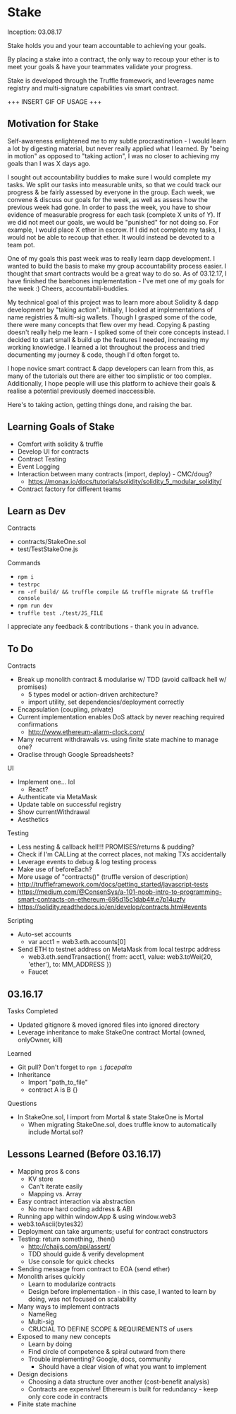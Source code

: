 # Stake

Inception: 03.08.17

Stake holds you and your team accountable to achieving your goals.

By placing a stake into a contract, the only way to recoup your ether is to meet your goals & have your teammates validate your progress.

Stake is developed through the Truffle framework, and leverages name registry and multi-signature capabilities via smart contract.

+++ INSERT GIF OF USAGE +++

## Motivation for Stake

Self-awareness enlightened me to my subtle procrastination - I would learn a lot by digesting material, but never really applied what I learned.
By "being in motion" as opposed to "taking action", I was no closer to achieving my goals than I was X days ago.

I sought out accountability buddies to make sure I would complete my tasks.
We split our tasks into measurable units, so that we could track our progress & be fairly assessed by everyone in the group.
Each week, we convene & discuss our goals for the week, as well as assess how the previous week had gone.
In order to pass the week, you have to show evidence of measurable progress for each task (complete X units of Y).
If we did not meet our goals, we would be "punished" for not doing so.
For example, I would place X ether in escrow.
If I did not complete my tasks, I would not be able to recoup that ether.
It would instead be devoted to a team pot.

One of my goals this past week was to really learn dapp development.
I wanted to build the basis to make my group accountability process easier.
I thought that smart contracts would be a great way to do so.
As of 03.12.17, I have finished the barebones implementation - I've met one of my goals for the week :)
Cheers, accountabili-buddies.

My technical goal of this project was to learn more about Solidity & dapp development by "taking action".
Initially, I looked at implementations of name registries & multi-sig wallets.
Though I grasped some of the code, there were many concepts that flew over my head.
Copying & pasting doesn't really help me learn - I spiked some of their core concepts instead.
I decided to start small & build up the features I needed, increasing my working knowledge.
I learned a lot throughout the process and tried documenting my journey & code, though I'd often forget to.

I hope novice smart contract & dapp developers can learn from this, as many of the tutorials out there are either too simplistic or too complex.
Additionally, I hope people will use this platform to achieve their goals & realise a potential previously deemed inaccessible.

Here's to taking action, getting things done, and raising the bar.

## Learning Goals of Stake

* Comfort with solidity & truffle
* Develop UI for contracts
* Contract Testing
* Event Logging
* Interaction between many contracts (import, deploy) - CMC/doug?
  * https://monax.io/docs/tutorials/solidity/solidity_5_modular_solidity/
* Contract factory for different teams

## Learn as Dev

Contracts
* contracts/StakeOne.sol
* test/TestStakeOne.js

Commands
* `npm i`
* `testrpc`
* `rm -rf build/ && truffle compile && truffle migrate && truffle console`
* `npm run dev`
* `truffle test ./test/JS_FILE`

I appreciate any feedback & contributions - thank you in advance.

## To Do

Contracts
* Break up monolith contract & modularise w/ TDD (avoid callback hell w/ promises)
  * 5 types model or action-driven architecture?
  * import utility, set dependencies/deployment correctly
* Encapsulation (coupling, private)
* Current implementation enables DoS attack by never reaching required confirmations
  * http://www.ethereum-alarm-clock.com/
* Many recurrent withdrawals vs. using finite state machine to manage one?
* Oraclise through Google Spreadsheets?

UI
* Implement one... lol
  * React?
* Authenticate via MetaMask
* Update table on successful registry
* Show currentWithdrawal
* Aesthetics

Testing
* Less nesting & callback hell!!! PROMISES/returns & pudding?
* Check if I'm CALLing at the correct places, not making TXs accidentally
* Leverage events to debug & log testing process
* Make use of beforeEach?
* More usage of "contracts()" (truffle version of description)
* http://truffleframework.com/docs/getting_started/javascript-tests
* https://medium.com/@ConsenSys/a-101-noob-intro-to-programming-smart-contracts-on-ethereum-695d15c1dab4#.e7p14uzfv
* https://solidity.readthedocs.io/en/develop/contracts.html#events

Scripting
* Auto-set accounts
  * var acct1 = web3.eth.accounts[0]
* Send ETH to testnet address on MetaMask from local testrpc address
  * web3.eth.sendTransaction({ from: acct1, value: web3.toWei(20, 'ether'), to: MM_ADDRESS })
  * Faucet

## 03.16.17

Tasks Completed
* Updated gitignore & moved ignored files into ignored directory
* Leverage inheritance to make StakeOne contract Mortal (owned, onlyOwner, kill)

Learned
* Git pull? Don't forget to `npm i` *facepalm*
* Inheritance
  * Import "path_to_file"
  * contract A is B {}

Questions
* In StakeOne.sol, I import from Mortal & state StakeOne is Mortal
  * When migrating StakeOne.sol, does truffle know to automatically include Mortal.sol?

## Lessons Learned (Before 03.16.17)
* Mapping pros & cons
  * KV store
  * Can't iterate easily
  * Mapping vs. Array
* Easy contract interaction via abstraction
  * No more hard coding address & ABI
* Running app within window.App & using window.web3
* web3.toAscii(bytes32)
* Deployment can take arguments; useful for contract constructors
* Testing: return something, .then()
  * http://chaijs.com/api/assert/
  * TDD should guide & verify development
  * Use console for quick checks
* Sending message from contract to EOA (send ether)
* Monolith arises quickly
  * Learn to modularize contracts
  * Design before implementation - in this case, I wanted to learn by doing, was not focused on scalability
* Many ways to implement contracts
  * NameReg
  * Multi-sig
  * CRUCIAL TO DEFINE SCOPE & REQUIREMENTS of users
* Exposed to many new concepts
  * Learn by doing
  * Find circle of competence & spiral outward from there
  * Trouble implementing? Google, docs, community
    * Should have a clear vision of what you want to implement
* Design decisions
  * Choosing a data structure over another (cost-benefit analysis)
  * Contracts are expensive! Ethereum is built for redundancy - keep only core code in contracts
* Finite state machine
